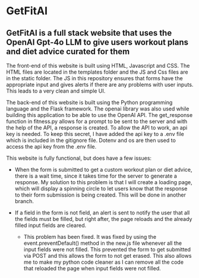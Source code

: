 # GetFitAI

## GetFitAI is a full stack website that uses the OpenAI Gpt-4o LLM to give users workout plans and diet advice curated for them

The front-end of this website is built using HTML, Javascript and CSS. The HTML files are located in the templates folder and the JS and Css files are in the static folder. The JS in this repository ensures that forms have the appropriate input and gives alerts if there are any problems with user inputs. This leads to a very clean and simple UI.

The back-end of this website is built using the Python programming language and the Flask framework. The openai library was also used while building this application to be able to use the OpenAI API. The get_response function in fitness.py allows for a prompt to be sent to the server and with the help of the API, a response is created. To allow the API to work, an api key is needed. To keep this secret, I have added the api key to a .env file which is included in the gitignore file. Dotenv and os are then used to access the api key from the .env file. 

This website is fully functional, but does have a few issues:
- When the form is submitted to get a custom workout plan or diet advice, there is a wait time, since it takes time for the server to generate a response. My solution to this problem is that I will create a loading page, which will display a spinning circle to let users 
know that the response to their form submission is being created. This will be done in another branch.


- If a field in the form is not field, an alert is sent to notify the user that all the fields must be filled, but right after, the page reloads and the already filled input fields are cleared. 
    - This problem has been fixed. It was fixed by using the event.preventDefault() method in the new.js file whenever all the input fields were not filled. This prevented the form to get submitted via POST and this allows the form to not get erased. This also allows me to make my python code cleaner as I can remove all the code that reloaded the page when input fields were not filled.